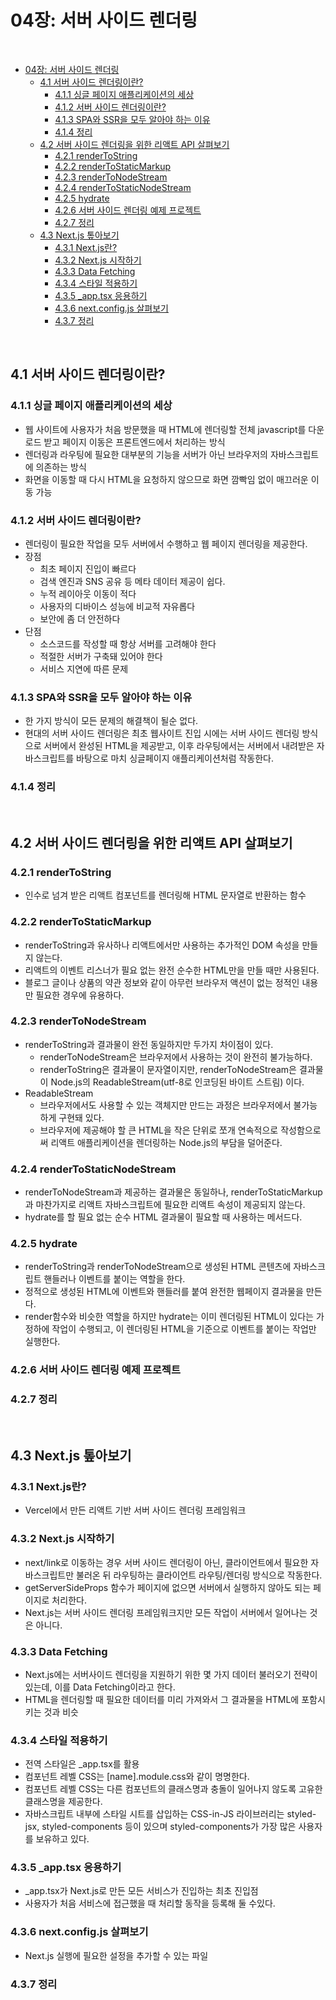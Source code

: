 # 04장: 서버 사이드 렌더링

<br>

- [04장: 서버 사이드 렌더링](#04장-서버-사이드-렌더링)
  - [4.1 서버 사이드 렌더링이란?](#41-서버-사이드-렌더링이란)
    - [4.1.1 싱글 페이지 애플리케이션의 세상](#411-싱글-페이지-애플리케이션의-세상)
    - [4.1.2 서버 사이드 렌더링이란?](#412-서버-사이드-렌더링이란)
    - [4.1.3 SPA와 SSR을 모두 알아야 하는 이유](#413-spa와-ssr을-모두-알아야-하는-이유)
    - [4.1.4 정리](#414-정리)
  - [4.2 서버 사이드 렌더링을 위한 리액트 API 살펴보기](#42-서버-사이드-렌더링을-위한-리액트-api-살펴보기)
    - [4.2.1 renderToString](#421-rendertostring)
    - [4.2.2 renderToStaticMarkup](#422-rendertostaticmarkup)
    - [4.2.3 renderToNodeStream](#423-rendertonodestream)
    - [4.2.4 renderToStaticNodeStream](#424-rendertostaticnodestream)
    - [4.2.5 hydrate](#425-hydrate)
    - [4.2.6 서버 사이드 렌더링 예제 프로젝트](#426-서버-사이드-렌더링-예제-프로젝트)
    - [4.2.7 정리](#427-정리)
  - [4.3 Next.js 톺아보기](#43-nextjs-톺아보기)
    - [4.3.1 Next.js란?](#431-nextjs란)
    - [4.3.2 Next.js 시작하기](#432-nextjs-시작하기)
    - [4.3.3 Data Fetching](#433-data-fetching)
    - [4.3.4 스타일 적용하기](#434-스타일-적용하기)
    - [4.3.5 \_app.tsx 응용하기](#435-_apptsx-응용하기)
    - [4.3.6 next.config.js 살펴보기](#436-nextconfigjs-살펴보기)
    - [4.3.7 정리](#437-정리)

<br>

## 4.1 서버 사이드 렌더링이란?
### 4.1.1 싱글 페이지 애플리케이션의 세상
- 웹 사이트에 사용자가 처음 방문했을 때 HTML에 렌더링할 전체 javascript를 다운로드 받고 페이지 이동은 프론트엔드에서 처리하는 방식
- 렌더링과 라우팅에 필요한 대부분의 기능을 서버가 아닌 브라우저의 자바스크립트에 의존하는 방식
- 화면을 이동할 때 다시 HTML을 요청하지 않으므로 화면 깜빡임 없이 매끄러운 이동 가능

### 4.1.2 서버 사이드 렌더링이란?
- 렌더링이 필요한 작업을 모두 서버에서 수행하고 웹 페이지 렌더링을 제공한다.
- 장점
    - 최초 페이지 진입이 빠르다
    - 검색 엔진과 SNS 공유 등 메타 데이터 제공이 쉽다.
    - 누적 레이아웃 이동이 적다
    - 사용자의 디바이스 성능에 비교적 자유롭다
    - 보안에 좀 더 안전하다
- 단점
    - 소스코드를 작성할 때 항상 서버를 고려해야 한다
    - 적절한 서버가 구축돼 있어야 한다
    - 서비스 지연에 따른 문제
### 4.1.3 SPA와 SSR을 모두 알아야 하는 이유
- 한 가지 방식이 모든 문제의 해결책이 될순 없다.
- 현대의 서버 사이드 렌더링은 최초 웹사이트 진입 시에는 서버 사이드 렌더링 방식으로 서버에서 완성된 HTML을 제공받고, 이후 라우팅에서는 서버에서 내려받은 자바스크립트를 바탕으로 마치 싱글페이지 애플리케이션처럼 작동한다.
### 4.1.4 정리

<br>

## 4.2 서버 사이드 렌더링을 위한 리액트 API 살펴보기
### 4.2.1 renderToString
- 인수로 넘겨 받은 리액트 컴포넌트를 렌더링해 HTML 문자열로 반환하는 함수

### 4.2.2 renderToStaticMarkup
- renderToString과 유사하나 리액트에서만 사용하는 추가적인 DOM 속성을 만들지 않는다.
- 리액트의 이벤트 리스너가 필요 없는 완전 순수한 HTML만을 만들 때만 사용된다.
- 블로그 글이나 상품의 약관 정보와 같이 아무런 브라우저 액션이 없는 정적인 내용만 필요한 경우에 유용하다.

### 4.2.3 renderToNodeStream
- renderToString과 결과물이 완전 동일하지만 두가지 차이점이 있다.
    - renderToNodeStream은 브라우저에서 사용하는 것이 완전히 불가능하다.
    - renderToString은 결과물이 문자열이지만, renderToNodeStream은 결과물이 Node.js의 ReadableStream(utf-8로 인코딩된 바이트 스트림) 이다.
- ReadableStream
    - 브라우저에서도 사용할 수 있는 객체지만 만드는 과정은 브라우저에서 불가능하게 구현돼 있다.
    - 브라우저에 제공해야 할 큰 HTML을 작은 단위로 쪼개 연속적으로 작성함으로써 리액트 애플리케이션을 렌더링하는 Node.js의 부담을 덜어준다.

### 4.2.4 renderToStaticNodeStream
- renderToNodeStream과 제공하는 결과물은 동일하나, renderToStaticMarkup과 마찬가지로 리액트 자바스크립트에 필요한 리액트 속성이 제공되지 않는다.
- hydrate를 할 필요 없는 순수 HTML 결과물이 필요할 때 사용하는 메서드다.

### 4.2.5 hydrate
- renderToString과 renderToNodeStream으로 생성된 HTML 콘텐츠에 자바스크립트 핸들러나 이벤트를 붙이는 역할을 한다.
- 정적으로 생성된 HTML에 이벤트와 핸들러를 붙여 완전한 웹페이지 결과물을 만든다.
- render함수와 비슷한 역할을 하지만 hydrate는 이미 렌더링된 HTML이 있다는 가정하에 작업이 수행되고, 이 렌더링된 HTML을 기준으로 이벤트를 붙이는 작업만 실행한다.
### 4.2.6 서버 사이드 렌더링 예제 프로젝트
### 4.2.7 정리

<br>

## 4.3 Next.js 톺아보기
### 4.3.1 Next.js란?
- Vercel에서 만든 리액트 기반 서버 사이드 렌더링 프레임워크

### 4.3.2 Next.js 시작하기
- next/link로 이동하는 경우 서버 사이드 렌더링이 아닌, 클라이언트에서 필요한 자바스크립트만 불러온 뒤 라우팅하는 클라이언트 라우팅/렌더링 방식으로 작동한다.
- getServerSideProps 함수가 페이지에 없으면 서버에서 실행하지 않아도 되는 페이지로 처리한다.
- Next.js는 서버 사이드 렌더링 프레임워크지만 모든 작업이 서버에서 일어나는 것은 아니다.

### 4.3.3 Data Fetching
- Next.js에는 서버사이드 렌더링을 지원하기 위한 몇 가지 데이터 불러오기 전략이 있는데, 이를 Data Fetching이라고 한다.
- HTML을 렌더링할 때 필요한 데이터를 미리 가져와서 그 결과물을 HTML에 포함시키는 것과 비슷

### 4.3.4 스타일 적용하기
- 전역 스타일은 _app.tsx를 활용
- 컴포넌트 레벨 CSS는 [name].module.css와 같이 명명한다.
- 컴포넌트 레벨 CSS는 다른 컴포넌트의 클래스명과 충돌이 일어나지 않도록 고유한 클래스명을 제공한다.
- 자바스크립트 내부에 스타일 시트를 삽입하는 CSS-in-JS 라이브러리는 styled-jsx, styled-components 등이 있으며 styled-components가 가장 많은 사용자를 보유하고 있다.

### 4.3.5 _app.tsx 응용하기
- _app.tsx가 Next.js로 만든 모든 서비스가 진입하는 최초 진입점
- 사용자가 처음 서비스에 접근했을 때 처리할 동작을 등록해 둘 수있다.
### 4.3.6 next.config.js 살펴보기
- Next.js 실행에 필요한 설정을 추가할 수 있는 파일

### 4.3.7 정리

